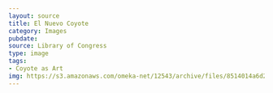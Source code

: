 ```yaml
---
layout: source
title: El Nuevo Coyote
category: Images
pubdate: 
source: Library of Congress
type: image
tags: 
- Coyote as Art
img: https://s3.amazonaws.com/omeka-net/12543/archive/files/8514014a6d2faa059761be31973bc811.jpg?AWSAccessKeyId=AKIAI3ATG3OSQLO5HGKA&Expires=1439552231&Signature=h%2BxT0f5brNiqLnFHOKtFTHdpQ9U%3D
---
```

